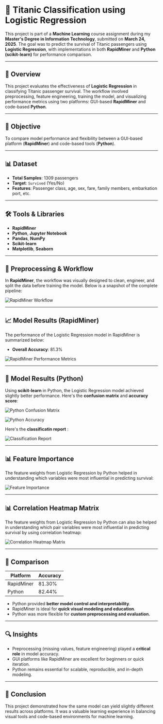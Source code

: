 # 🚢 Titanic Classification using Logistic Regression

This project is part of a **Machine Learning** course assignment during my **Master's Degree in Information Technology**, submitted on **March 24, 2025**. The goal was to predict the survival of Titanic passengers using **Logistic Regression**, with implementations in both **RapidMiner** and **Python (scikit-learn)** for performance comparison.

---

## 📌 Overview
This project evaluates the effectiveness of **Logistic Regression** in classifying Titanic passenger survival. The workflow involved preprocessing, feature engineering, training the model, and visualizing performance metrics using two platforms: GUI-based **RapidMiner** and code-based **Python**.

---

## 🎯 Objective
To compare model performance and flexibility between a GUI-based platform (**RapidMiner**) and code-based tools (**Python**).

---

## 📊 Dataset
- **Total Samples**: 1309 passengers
- **Target**: `Survived` (Yes/No)
- **Features**: Passenger class, age, sex, fare, family members, embarkation port, etc.

---

## 🛠️ Tools & Libraries
- **RapidMiner**
- **Python**, **Jupyter Notebook**
- **Pandas**, **NumPy**
- **Scikit-learn**
- **Matplotlib**, **Seaborn**

---

## 🔄 Preprocessing & Workflow

In **RapidMiner**, the workflow was visually designed to clean, engineer, and split the data before training the model. Below is a snapshot of the complete pipeline:

![RapidMiner Workflow](/images/Gambar1.png)

---

## 📈 Model Results (RapidMiner)

The performance of the Logistic Regression model in RapidMiner is summarized below:
- **Overall Accuracy**: 81.3%

![RapidMiner Performance Metrics](/images/Gambar2.png)

---

## 🧪 Model Results (Python)

Using **scikit-learn** in Python, the Logistic Regression model achieved slightly better performance. Here's the **confusion matrix** and **accuracy score**:

![Python Confusion Matrix](/images/Gambar3.png)

![Python Accuracy](/images/Gambar5.png)

Here's the **classificatin report** :

![Classification Report](/images/Gambar4.png)

---

## 📊 Feature Importance

The feature weights from Logistic Regression by Python helped in understanding which variables were most influential in predicting survival:

![Feature Importance](/images/Gambar6.png)

---

## 📊 Correlation Heatmap Matrix

The feature weights from Logistic Regression by Python can also be helped in understanding which pair variables were most influential in predicting survival by using correlation heatmap:

![Correlation Heatmap Matrix](/images/Gambar7.png)

---


## 📌 Comparison

| Platform     | Accuracy |
|--------------|----------|
| RapidMiner   | 81.30%   |
| Python       | 82.44%   |

- Python provided **better model control and interpretability**.
- RapidMiner is ideal for **quick visual modeling and education**.
- Python was more flexible for **custom preprocessing and evaluation.**

---

## 🔍 Insights
- Preprocessing (missing values, feature engineering) played a **critical role** in model accuracy.
- GUI platforms like RapidMiner are excellent for beginners or quick iteration.
- Python remains essential for scalable, reproducible, and in-depth modeling.

---

## 🏁 Conclusion

This project demonstrated how the same model can yield slightly different results across platforms. It was a valuable learning experience in balancing visual tools and code-based environments for machine learning.

